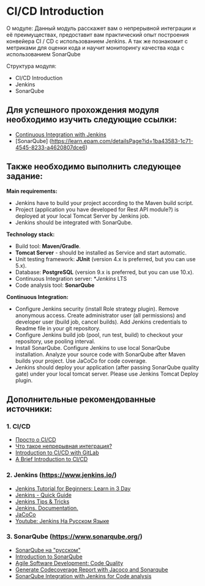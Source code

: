 # CI/CD Introduction 

О модуле:  Данный модуль расскажет вам о непрерывной интеграции и её преимуществах, предоставит вам практический опыт построения конвейера CI / CD с использованием Jenkins.  А так же познакомит с метриками для оценки кода и научит мониторингу качества кода с использованием SonarQube 

Структура модуля: 
   - CI/CD Introduction 
   - Jenkins 
   - SonarQube 

## Для успешного прохождения модуля необходимо изучить следующие ссылки: 

   - [Continuous Integration with Jenkins](https://courses.epam.com/courses/course-v1:EPAM+CIJ+0819/about)  
   - [SonarQube] (https://learn.epam.com/detailsPage?id=1ba43583-1c71-4545-8233-a4620807dce6)
   
## Также необходимо выполнить следующее задание: 
   **Main requirements:**
    
   - Jenkins have to build your project according to the Maven build script. 
   - Project (application you have developed for Rest API module?) is deployed at your local Tomcat Server by Jenkins job. 
   - Jenkins should be integrated with SonarQube. 

   **Technology stack:**
   
   - Build tool: **Maven/Gradle**.
   - **Tomcat Server** - should be installed as Service and start automatic.
   - Unit testing framework: **JUnit** (version 4.x is preferred, but you can use 5.x).
   - Database: **PostgreSQL** (version 9.x is preferred, but you can use 10.x). 
   - Continuous Integration server: **Jenkins* LTS 
   - Code analysis tool: **SonarQube**
   
   **Continuous Integration:**
   
   - Configure Jenkins security (install Role strategy plugin). Remove anonymous access. Create administrator user (all permissions) and     developer user (build job, cancel builds). Add Jenkins credentials to Readme file in your git repository. 
   - Configure Jenkins build job (pool, run test, build) to checkout your repository, use pooling interval. 
   - Install SonarQube. Configure Jenkins to use local SonarQube installation. Analyze your source code with SonarQube after Maven builds your project. Use JaCoCo for code coverage. 
   - Jenkins should deploy your application (after passing SonarQube quality gate) under your local tomcat server. Please use Jenkins Tomcat Deploy plugin. 
   

## Дополнительные рекомендованные источники: 
### 1. CI/CD
  - [Просто о CI/CD](https://www.youtube.com/watch?v=7S1ndRRht6M)
  - [Что такое непрерывная интеграция?](https://aws.amazon.com/ru/devops/continuous-integration/)
  - [Introduction to CI/CD with GitLab](https://docs.gitlab.com/ee/ci/introduction/#introduction-to-cicd-methodologies)
  - [A Brief Introduction to CI/CD](https://dzone.com/articles/the-complete-introduction-to-cicd-1)
### 2. Jenkins (https://www.jenkins.io/)
  - [Jenkins Tutorial for Beginners: Learn in 3 Day](https://www.guru99.com/jenkins-tutorial.html)
  - [Jenkins - Quick Guide](https://www.tutorialspoint.com/jenkins/jenkins_quick_guide.htm)
  - [Jenkins Tips & Tricks](https://automationstepbystep.com/jenkins-tips-tricks/)
  - [Jenkins. Documentation.](https://www.jenkins.io/doc/tutorials/)
  - [JaCoCo](https://plugins.jenkins.io/jacoco/)
  - [Youtube: Jenkins На Русском Языке](https://www.youtube.com/watch?v=cyb10iplv7U&list=PLg5SS_4L6LYvQbMrSuOjTL1HOiDhUE_5a)
### 3. SonarQube (https://www.sonarqube.org/)
  - [SonarQube на "русском"](https://sonar-russian.silverbulleters.org/)
  - [Introduction to SonarQube](https://learn.epam.com/detailsPage?id=1ba43583-1c71-4545-8233-a4620807dce6)
  - [Agile Software Development: Code Quality](https://medium.com/backend-habit/generate-codecoverage-report-with-jacoco-and-sonarqube-ed15c4045885)
  - [Generate Codecoverage Report with Jacoco and Sonarqube](https://medium.com/backend-habit/generate-codecoverage-report-with-jacoco-and-sonarqube-ed15c4045885)
  - [SonarQube Integration with Jenkins for Code analysis](https://www.youtube.com/watch?v=jh7utASgKj4&list=PL6Q8rpu0AhEVFkU0JM6i935Q5LM8LSG-n)
